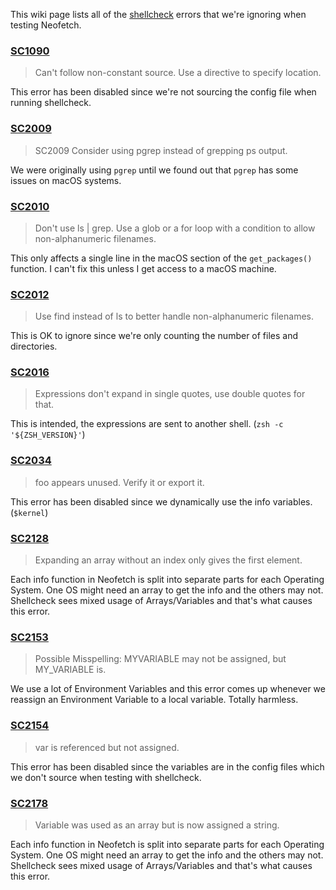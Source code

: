 This wiki page lists all of the [shellcheck](https://www.shellcheck.net/) errors that we're ignoring when testing Neofetch.


### [SC1090](https://github.com/koalaman/shellcheck/wiki/SC1090)

> Can't follow non-constant source. Use a directive to specify location.

This error has been disabled since we're not sourcing the config file when running shellcheck.


### [SC2009](https://github.com/koalaman/shellcheck/wiki/SC2009)

> SC2009 Consider using pgrep instead of grepping ps output.

We were originally using `pgrep` until we found out that `pgrep` has some issues on macOS systems.


### [SC2010](https://github.com/koalaman/shellcheck/wiki/SC2010)

> Don't use ls | grep. Use a glob or a for loop with a condition to allow non-alphanumeric filenames.

This only affects a single line in the macOS section of the `get_packages()` function. I can't fix this unless I get access to a macOS machine. 


### [SC2012](https://github.com/koalaman/shellcheck/wiki/SC2012)

> Use find instead of ls to better handle non-alphanumeric filenames.

This is OK to ignore since we're only counting the number of files and directories.


### [SC2016](https://github.com/koalaman/shellcheck/wiki/SC2016)

> Expressions don't expand in single quotes, use double quotes for that.

This is intended, the expressions are sent to another shell. (`zsh -c '${ZSH_VERSION}'`)


### [SC2034](https://github.com/koalaman/shellcheck/wiki/SC2034)

> foo appears unused. Verify it or export it.

This error has been disabled since we dynamically use the info variables. (`$kernel`)


### [SC2128](https://github.com/koalaman/shellcheck/wiki/SC2128)

> Expanding an array without an index only gives the first element.

Each info function in Neofetch is split into separate parts for each Operating System. One OS might need an array to get the info and the others may not. Shellcheck sees mixed usage of Arrays/Variables and that's what causes this error. 


### [SC2153](https://github.com/koalaman/shellcheck/wiki/SC2153)

> Possible Misspelling: MYVARIABLE may not be assigned, but MY_VARIABLE is.

We use a lot of Environment Variables and this error comes up whenever we reassign an Environment Variable to a local variable. Totally harmless.


### [SC2154](https://github.com/koalaman/shellcheck/wiki/SC2154)

> var is referenced but not assigned.

This error has been disabled since the variables are in the config files which we don't source when testing with shellcheck.


### [SC2178](https://github.com/koalaman/shellcheck/wiki/SC2178)

> Variable was used as an array but is now assigned a string.

Each info function in Neofetch is split into separate parts for each Operating System. One OS might need an array to get the info and the others may not. Shellcheck sees mixed usage of Arrays/Variables and that's what causes this error. 

